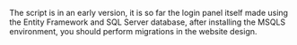 The script is in an early version, it is so far the login panel itself made using the Entity Framework and SQL Server database, after installing the MSQLS environment, you should perform migrations in the website design.
